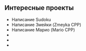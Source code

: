 ## Интересные проекты

- Написание Sudoku
- Написание Змейки (Zmeyka CPP)
- Написание Марио (Mario CPP)
- 
- 
- 